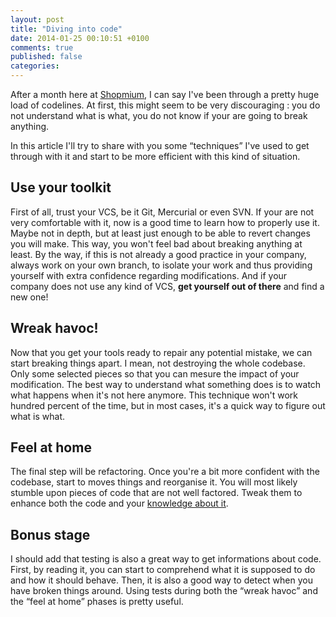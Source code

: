 ```yaml
---
layout: post
title: "Diving into code"
date: 2014-01-25 00:10:51 +0100
comments: true
published: false
categories:
---
```

After a month here at [Shopmium](http://www.shopmium.com), I can say I've been
through a pretty huge load of codelines.  At first, this might seem to be very
discouraging : you do not understand what is what, you do not know if your are
going to break anything.

In this article I'll try to share with you some “techniques” I've used to get
through with it and start to be more efficient with this kind of situation.

<!-- more -->

## Use your toolkit

First of all, trust your VCS, be it Git, Mercurial or even SVN. If your are
not very comfortable with it, now is a good time to learn how to properly use
it. Maybe not in depth, but at least just enough to be able to revert changes
you will make. This way, you won't feel bad about breaking anything at least.
By the way, if this is not already a good practice in your company, always
work on your own branch, to isolate your work and thus providing yourself with
extra confidence regarding modifications. And if your company does not use any
kind of VCS, **get yourself out of there** and find a new one!

## Wreak havoc!

Now that you get your tools ready to repair any potential mistake, we can
start breaking things apart. I mean, not destroying the whole codebase. Only
some selected pieces so that you can mesure the impact of your modification.
The best way to understand what something does is to watch what happens when
it's not here anymore. This technique won't work hundred percent of the time,
but in most cases, it's a quick way to figure out what is what.

## Feel at home

The final step will be refactoring. Once you're a bit more confident with the
codebase, start to moves things and reorganise it. You will most likely stumble
upon pieces of code that are not well factored. Tweak them to enhance both the
code and your [knowledge about it](/blog/2014/01/19/the-art-of-refactoring/).

## Bonus stage

I should add that testing is also a great way to get informations about code.
First, by reading it, you can start to comprehend what it is supposed to do and
how it should behave. Then, it is also a good way to detect when you have
broken things around. Using tests during both the “wreak havoc” and the “feel
at home” phases is pretty useful.
